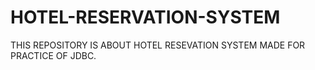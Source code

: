 # HOTEL-RESERVATION-SYSTEM
THIS REPOSITORY IS ABOUT HOTEL RESEVATION SYSTEM MADE FOR PRACTICE OF JDBC.

